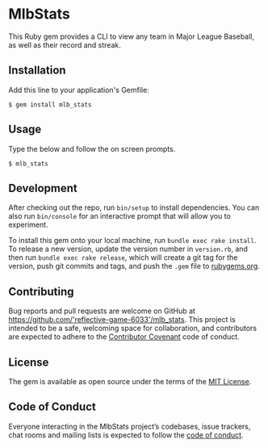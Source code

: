 # MlbStats

This Ruby gem provides a CLI to view any team in Major League Baseball, as well as their record and streak.

## Installation

Add this line to your application's Gemfile:

    $ gem install mlb_stats

## Usage

Type the below and follow the on screen prompts.

    $ mlb_stats

## Development

After checking out the repo, run `bin/setup` to install dependencies. You can also run `bin/console` for an interactive prompt that will allow you to experiment.

To install this gem onto your local machine, run `bundle exec rake install`. To release a new version, update the version number in `version.rb`, and then run `bundle exec rake release`, which will create a git tag for the version, push git commits and tags, and push the `.gem` file to [rubygems.org](https://rubygems.org).

## Contributing

Bug reports and pull requests are welcome on GitHub at https://github.com/'reflective-game-6033'/mlb_stats. This project is intended to be a safe, welcoming space for collaboration, and contributors are expected to adhere to the [Contributor Covenant](http://contributor-covenant.org) code of conduct.

## License

The gem is available as open source under the terms of the [MIT License](https://opensource.org/licenses/MIT).

## Code of Conduct

Everyone interacting in the MlbStats project’s codebases, issue trackers, chat rooms and mailing lists is expected to follow the [code of conduct](https://github.com/'reflective-game-6033'/mlb_stats/blob/master/CODE_OF_CONDUCT.md).

